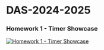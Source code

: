 # DAS-2024-2025

### Homework 1 - Timer Showcase

[![Homework 1 - Timer Showcase](https://i.vimeocdn.com/video/1028118675_640.jpg)](https://vimeo.com/1028118675)


